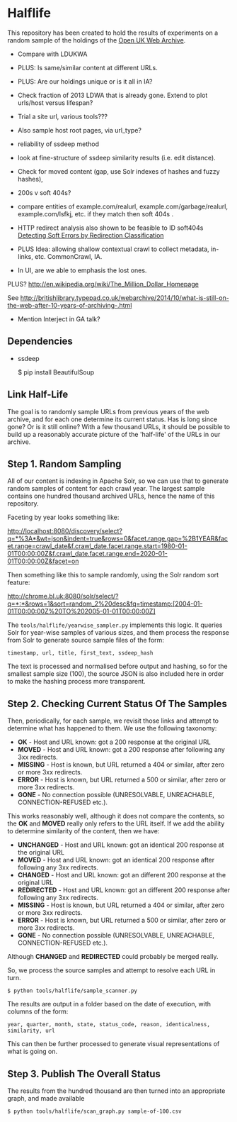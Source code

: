 Halflife
========

This repository has been created to hold the results of experiments on a random sample of the holdings of the [Open UK Web Archive](http://www.webarchive.org.uk/).  

* Compare with LDUKWA

* PLUS: Is same/similar content at different URLs.
* PLUS: Are our holdings unique or is it all in IA?
* Check fraction of 2013 LDWA that is already gone. Extend to plot urls/host versus lifespan?
* Trial a site url, various tools???
* Also sample host root pages, via url_type?
* reliability of ssdeep method
* look at fine-structure of ssdeep similarity results (i.e. edit distance). 
* Check for moved content (gap, use Solr indexes of hashes and fuzzy hashes), 

* 200s v soft 404s?
* compare entities of example.com/realurl, example.com/garbage/realurl, example.com/lsfkj, etc. if they match then soft 404s . 
* HTTP redirect analysis also shown to be feasible to ID soft404s [Detecting Soft Errors by Redirection Classification](www2009.eprints.org/140/1/p1119.pdf)

* PLUS Idea: allowing shallow contextual crawl to collect metadata, in-links, etc. CommonCrawl, IA.
* In UI, are we able to emphasis the lost ones.

PLUS? http://en.wikipedia.org/wiki/The_Million_Dollar_Homepage

See <http://britishlibrary.typepad.co.uk/webarchive/2014/10/what-is-still-on-the-web-after-10-years-of-archiving-.html>

* Mention Interject in GA talk?


Dependencies
------------

* ssdeep

    $ pip install BeautifulSoup


Link Half-Life
--------------

The goal is to randomly sample URLs from previous years of the web archive, and for each one determine its current status. Has is long since gone? Or is it still online? With a few thousand URLs, it should be possible to build up a reasonably accurate picture of the 'half-life' of the URLs in our archive.

Step 1. Random Sampling
-----------------------

All of our content is indexing in Apache Solr, so we can use that to generate random samples of content for each crawl year. The largest sample contains one hundred thousand archived URLs, hence the name of this repository.

Faceting by year looks something like:

<http://localhost:8080/discovery/select?q=*%3A*&wt=json&indent=true&rows=0&facet.range.gap=%2B1YEAR&facet.range=crawl_date&f.crawl_date.facet.range.start=1980-01-01T00:00:00Z&f.crawl_date.facet.range.end=2020-01-01T00:00:00Z&facet=on>

Then something like this to sample randomly, using the Solr random sort feature:

<http://chrome.bl.uk:8080/solr/select/?q=*:*&rows=1&sort=random_2%20desc&fq=timestamp:[2004-01-01T00:00:00Z%20TO%202005-01-01T00:00:00Z]>

The `tools/halflife/yearwise_sampler.py` implements this logic. It queries Solr for year-wise samples of various sizes, and them process the response from Solr to generate source sample files of the form:

    timestamp, url, title, first_text, ssdeep_hash
    
The text is processed and normalised before output and hashing, so for the smallest sample size (100), the source JSON is also included here in order to make the hashing process more transparent.

Step 2. Checking Current Status Of The Samples
----------------------------------------------

Then, periodically, for each sample, we revisit those links and attempt to determine what has happened to them. We use the following taxonomy:

* **OK** - Host and URL known: got a 200 response at the original URL
* **MOVED** - Host and URL known: got a 200 response after following any 3xx redirects.
* **MISSING** - Host is known, but URL returned a 404 or similar, after zero or more 3xx redirects.
* **ERROR** - Host is known, but URL returned a 500 or similar, after zero or more 3xx redirects.
* **GONE** - No connection possible (UNRESOLVABLE, UNREACHABLE, CONNECTION-REFUSED etc.).

This works reasonably well, although it does not compare the contents, so the **OK** and **MOVED** really only refers to the URL itself. If we add the ability to determine similarity of the content, then we have:

* **UNCHANGED** - Host and URL known: got an identical 200 response at the original URL
* **MOVED** - Host and URL known: got an identical 200 response after following any 3xx redirects.
* **CHANGED** - Host and URL known: got an different 200 response at the original URL
* **REDIRECTED** - Host and URL known: got an different 200 response after following any 3xx redirects.
* **MISSING** - Host is known, but URL returned a 404 or similar, after zero or more 3xx redirects.
* **ERROR** - Host is known, but URL returned a 500 or similar, after zero or more 3xx redirects.
* **GONE** - No connection possible (UNRESOLVABLE, UNREACHABLE, CONNECTION-REFUSED etc.).

Although **CHANGED** and **REDIRECTED** could probably be merged really.

So, we process the source samples and attempt to resolve each URL in turn.

    $ python tools/halflife/sample_scanner.py

The results are output in a folder based on the date of execution, with columns of the form:

    year, quarter, month, state, status_code, reason, identicalness, similarity, url

This can then be further processed to generate visual representations of what is going on.


Step 3. Publish The Overall Status
----------------------------------

The results from the hundred thousand are then turned into an appropriate graph, and made available 

    $ python tools/halflife/scan_graph.py sample-of-100.csv

